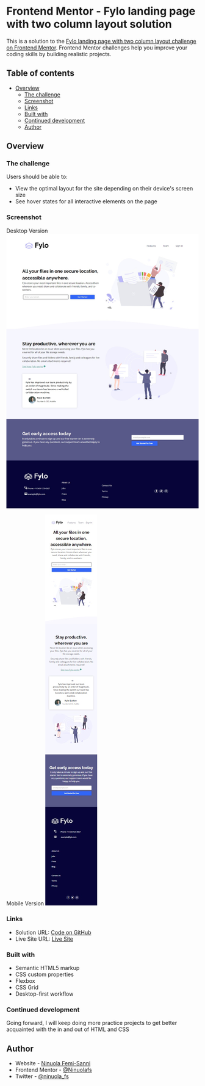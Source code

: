 # Frontend Mentor - Fylo landing page with two column layout solution

This is a solution to the [Fylo landing page with two column layout challenge on Frontend Mentor](https://www.frontendmentor.io/challenges/fylo-landing-page-with-two-column-layout-5ca5ef041e82137ec91a50f5). Frontend Mentor challenges help you improve your coding skills by building realistic projects. 

## Table of contents

- [Overview](#overview)
  - [The challenge](#the-challenge)
  - [Screenshot](#screenshot)
  - [Links](#links)
  - [Built with](#built-with)
  - [Continued development](#continued-development)
  - [Author](#author)


## Overview

### The challenge

Users should be able to:

- View the optimal layout for the site depending on their device's screen size
- See hover states for all interactive elements on the page

### Screenshot

Desktop Version
![Desktop Version](desktop.jpg)

Mobile Version
![Mobile Version](mobile.jpg)


### Links

- Solution URL: [Code on GitHub](https://your-solution-url.com)
- Live Site URL: [Live Site](https://ninuolafs.github.io/fylo-landing-page/)



### Built with

- Semantic HTML5 markup
- CSS custom properties
- Flexbox
- CSS Grid
- Desktop-first workflow

### Continued development

Going forward, I will keep doing more practice projects to get better acquainted with the in and out of HTML and CSS


## Author

- Website - [Ninuola Femi-Sanni](https://ninuolafs.github.io/Personal-Site/)
- Frontend Mentor - [@Ninuolafs](https://www.frontendmentor.io/profile/Ninuolafs)
- Twitter - [@ninuola_fs](https://twitter.com/ninuola_fs)

